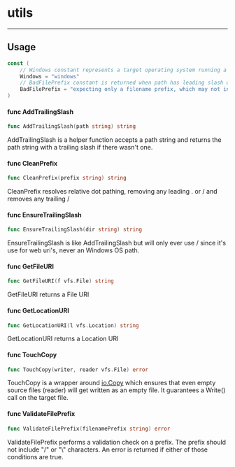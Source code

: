 # utils

---

## Usage

```go
const (
	// Windows constant represents a target operating system running a version of Microsoft Windows
	Windows = "windows"
	// BadFilePrefix constant is returned when path has leading slash or backslash
	BadFilePrefix = "expecting only a filename prefix, which may not include slashes or backslashes"
)
```

#### func  AddTrailingSlash

```go
func AddTrailingSlash(path string) string
```
AddTrailingSlash is a helper function accepts a path string and returns the path
string with a trailing slash if there wasn't one.

#### func  CleanPrefix

```go
func CleanPrefix(prefix string) string
```
CleanPrefix resolves relative dot pathing, removing any leading . or / and
removes any trailing /

#### func  EnsureTrailingSlash

```go
func EnsureTrailingSlash(dir string) string
```
EnsureTrailingSlash is like AddTrailingSlash but will only ever use / since it's
use for web uri's, never an Windows OS path.

#### func  GetFileURI

```go
func GetFileURI(f vfs.File) string
```
GetFileURI returns a File URI

#### func  GetLocationURI

```go
func GetLocationURI(l vfs.Location) string
```
GetLocationURI returns a Location URI

#### func  TouchCopy

```go
func TouchCopy(writer, reader vfs.File) error
```
TouchCopy is a wrapper around [io.Copy](https://godoc.org/io#Copy) which ensures that even empty source files
(reader) will get written as an empty file. It guarantees a Write() call on the
target file.

#### func  ValidateFilePrefix

```go
func ValidateFilePrefix(filenamePrefix string) error
```
ValidateFilePrefix performs a validation check on a prefix. The prefix should
not include "/" or "\\" characters. An error is returned if either of those
conditions are true.
